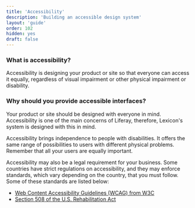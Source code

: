```yaml
---
title: 'Accessibility'
description: 'Building an accessible design system'
layout: 'guide'
order: 102
hidden: yes
draft: false
---
```


### What is accessibility?

Accessibility is designing your product or site so that everyone can access it equally, regardless of visual impairment or other physical impairment or disability.

### Why should you provide accessible interfaces?

Your product or site should be designed with everyone in mind. Accessibility is one of the main concerns of Liferay, therefore, Lexicon's system is designed with this in mind.

Accessibility brings independence to people with disabilities. It offers the same range of possibilities to users with different physical problems. Remember that all your users are equally important.

Accessibility may also be a legal requirement for your business. Some countries have strict regulations on accessibility, and they may enforce standards, which vary depending on the country, that you must follow. Some of these standards are listed below:

-   [Web Content Accessibility Guidelines (WCAG) from W3C](https://www.w3.org/WAI/intro/wcag)
-   [Section 508 of the U.S. Rehabilitation Act](https://www.section508.gov/section-508-of-the-rehabilitation-act)
